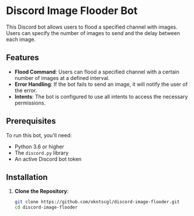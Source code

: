 # Discord Image Flooder Bot

This Discord bot allows users to flood a specified channel with images. Users can specify the number of images to send and the delay between each image. 

## Features

- **Flood Command**: Users can flood a specified channel with a certain number of images at a defined interval.
- **Error Handling**: If the bot fails to send an image, it will notify the user of the error.
- **Intents**: The bot is configured to use all intents to access the necessary permissions.

## Prerequisites

To run this bot, you'll need:

- Python 3.6 or higher
- The `discord.py` library
- An active Discord bot token

## Installation

1. **Clone the Repository**:
   ```bash
   git clone https://github.com/okntscgl/discord-image-flooder.git
   cd discord-image-flooder
